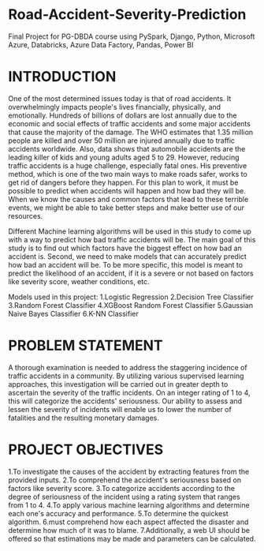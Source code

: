 # Road-Accident-Severity-Prediction
Final Project for PG-DBDA course using PySpark, Django, Python, Microsoft Azure, Databricks, Azure Data Factory, Pandas, Power BI

# INTRODUCTION

One of the most determined issues today is that of road accidents. It overwhelmingly impacts  people's lives financially, physically, and emotionally. Hundreds of billions of dollars are lost annually due to the economic and social effects of traffic accidents and some major accidents that cause the majority of the damage. The WHO estimates that 1.35 million people are killed and over 50 million are injured annually due to traffic accidents worldwide. Also, data shows that automobile accidents are the leading killer of kids and young adults aged 5 to 29. However, reducing traffic accidents is a huge challenge, especially fatal ones. His preventive method, which is one of the two main ways to make roads safer, works to get rid of dangers before they happen. For this plan to work, it must be possible to predict when accidents will happen and how bad they will be. When we know the causes and common factors that lead to these terrible events, we might be able to take better steps and make better use of our resources.  

Different Machine learning algorithms will be used in this study to come up with a way to predict how bad traffic accidents will be. The main goal of this study is to find out which factors have the biggest effect on how bad an accident is. Second, we need to make models that can accurately predict how bad an accident will be. To be more specific, this model is meant to predict the likelihood of an accident, if it is a severe or not based on factors like severity score, weather conditions, etc. 

Models used in this project:
1.Logistic Regression
2.Decision Tree Classifier
3.Random Forest Classifier
4.XGBoost Random Forest Classifier
5.Gaussian Naive Bayes Classifier
6.K-NN Classifier

# PROBLEM STATEMENT

A thorough examination is needed to address the staggering incidence of traffic accidents in a community. By utilizing various supervised learning approaches, this investigation will be carried out in greater depth to ascertain the severity of the traffic incidents. On an integer rating of 1 to 4, this will categorize the accidents' seriousness. Our ability to assess and lessen the severity of incidents will enable us to lower the number of fatalities and the resulting monetary damages. 


# PROJECT OBJECTIVES 

1.To investigate the causes of the accident by extracting features from the provided inputs.
2.To comprehend the accident's seriousness based on factors like severity score. 
3.To categorize accidents according to the degree of seriousness of the incident using a rating system that ranges from 1 to 4.
4.To apply various machine learning algorithms and determine each one's accuracy and performance.
5.To determine the quickest algorithm.
6.must comprehend how each aspect affected the disaster and determine how much of it was to blame. 
7.Additionally, a web UI should be offered so that estimations may be made and parameters can be calculated.




